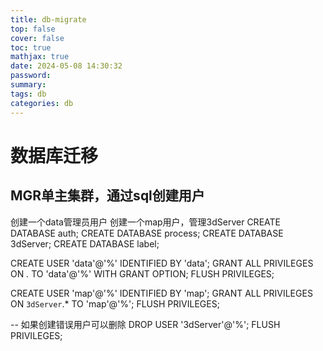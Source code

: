 ```yaml
---
title: db-migrate
top: false
cover: false
toc: true
mathjax: true
date: 2024-05-08 14:30:32
password:
summary:
tags: db
categories: db
---
```

# 数据库迁移

## MGR单主集群，通过sql创建用户
创建一个data管理员用户
创建一个map用户，管理3dServer
CREATE DATABASE auth;
CREATE DATABASE process;
CREATE DATABASE 3dServer;
CREATE DATABASE label;

CREATE USER 'data'@'%' IDENTIFIED BY 'data';
GRANT ALL PRIVILEGES ON *.* TO 'data'@'%' WITH GRANT OPTION;
FLUSH PRIVILEGES;

CREATE USER 'map'@'%' IDENTIFIED BY 'map';
GRANT ALL PRIVILEGES ON `3dServer`.* TO 'map'@'%';
FLUSH PRIVILEGES;

-- 如果创建错误用户可以删除
DROP USER '3dServer'@'%';
FLUSH PRIVILEGES;